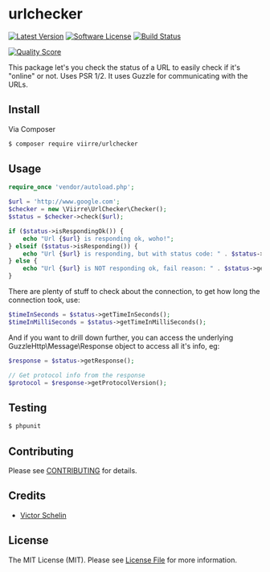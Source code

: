 # urlchecker

[![Latest Version](https://img.shields.io/github/release/viirre/urlchecker.svg?style=flat-square)](https://github.com/viirre/urlchecker/releases)
[![Software License](https://img.shields.io/badge/license-MIT-brightgreen.svg?style=flat-square)](LICENSE.md)
[![Build Status](https://img.shields.io/travis/viirre/urlchecker/master.svg?style=flat-square)](https://travis-ci.org/viirre/urlchecker)
<!--[![Coverage Status](https://img.shields.io/scrutinizer/coverage/g/viirre/urlchecker.svg?style=flat-square)](https://scrutinizer-ci.com/g/viirre/urlchecker/code-structure)
[![Total Downloads](https://img.shields.io/packagist/dt/viirre/urlchecker.svg?style=flat-square)](https://packagist.org/packages/viirre/urlchecker)-->
[![Quality Score](https://img.shields.io/scrutinizer/g/viirre/urlchecker.svg?style=flat-square)](https://scrutinizer-ci.com/g/viirre/urlchecker)

This package let's you check the status of a URL to easily check if it's "online" or not. Uses PSR 1/2. It uses Guzzle for communicating with the URLs.

## Install

Via Composer

``` bash
$ composer require viirre/urlchecker
```

## Usage

``` php
require_once 'vendor/autoload.php';

$url = 'http://www.google.com';
$checker = new \Viirre\UrlChecker\Checker();
$status = $checker->check($url);

if ($status->isRespondingOk()) {
    echo "Url {$url} is responding ok, woho!";
} elseif ($status->isResponding()) {
    echo "Url {$url} is responding, but with status code: " . $status->getStatusCode() . " and reason for not a 200: " . $status->getReason();
} else {
    echo "Url {$url} is NOT responding ok, fail reason: " . $status->getReason();
}
```

There are plenty of stuff to check about the connection, to get how long the connection took, use:

``` php
$timeInSeconds = $status->getTimeInSeconds();
$timeInMilliSeconds = $status->getTimeInMilliSeconds();
```

And if you want to drill down further, you can access the underlying GuzzleHttp\Message\Response object to access all it's info, eg:
``` php
$response = $status->getResponse();

// Get protocol info from the response
$protocol = $response->getProtocolVersion();
```

## Testing

``` bash
$ phpunit
```

## Contributing

Please see [CONTRIBUTING](https://github.com/viirre/urlchecker/blob/master/CONTRIBUTING.md) for details.

## Credits

- [Victor Schelin](https://github.com/viirre)

## License

The MIT License (MIT). Please see [License File](LICENSE.md) for more information.
